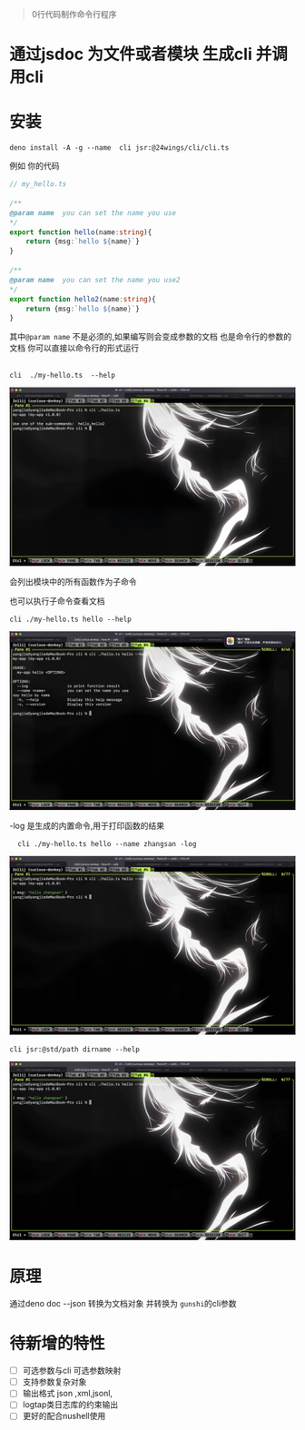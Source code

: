 > 0行代码制作命令行程序


# 通过jsdoc 为文件或者模块 生成cli 并调用cli



# 安装
```shell
deno install -A -g --name  cli jsr:@24wings/cli/cli.ts
```


例如 你的代码
```typescript
// my_hello.ts

/**
@param name  you can set the name you use
*/
export function hello(name:string){
    return {msg:`hello ${name}`}
}

/**
@param name  you can set the name you use2
*/
export function hello2(name:string){
    return {msg:`hello ${name}`}
}


```
其中`@param name` 不是必须的,如果编写则会变成参数的文档 也是命令行的参数的文档
你可以直接以命令行的形式运行

```nushell

cli  ./my-hello.ts  --help
```
![](./hello.jpeg)

会列出模块中的所有函数作为子命令

也可以执行子命令查看文档
```nushell
cli ./my-hello.ts hello --help

```
![](./hello-help.jpeg)


-log 是生成的内置命令,用于打印函数的结果
```nushell
  cli ./my-hello.ts hello --name zhangsan -log
```
![](./hello-exec-result.jpeg)

```nushell
cli jsr:@std/path dirname --help
```
![](./jsr-help.jpeg)




# 原理
通过deno doc --json 转换为文档对象 并转换为 `gunshi`的cli参数

# 待新增的特性
- [ ] 可选参数与cli 可选参数映射
- [ ] 支持参数复杂对象
- [ ] 输出格式 json ,xml,jsonl,
- [ ] logtap类日志库的约束输出
- [ ] 更好的配合nushell使用
